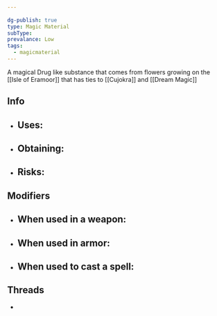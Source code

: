 ```yaml
---
 
dg-publish: true
type: Magic Material
subType: 
prevalance: Low
tags:
  - magicmaterial
---
```

A magical Drug like substance that comes from flowers growing on the [[Isle of Eramoor]]  that has ties to [[Cujokra]] and [[Dream Magic]] 
## Info
- Uses:
	- 
- Obtaining:
	- 
- Risks:
	- 
## Modifiers
- When used in a weapon:
	- 
- When used in armor:
	- 
- When used to cast a spell:
	- 
## Threads
- 
